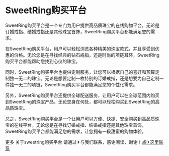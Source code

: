 # SweetRing购买平台

SweetRing购买平台是一个专门为用户提供高品质珠宝的在线购物平台。无论是订婚戒指、结婚戒指还是其他珠宝首饰，SweetRing购买平台都能满足您的需求。

在SweetRing购买平台，用户可以轻松浏览各种精美的珠宝款式，并且享受到优惠的价格。无论您是在寻找经典的钻石戒指，还是时尚的项链耳环，SweetRing购买平台都能帮助您找到心仪的珠宝。

同时，SweetRing购买平台也提供定制服务，让您可以根据自己的喜好和预算定制独一无二的珠宝。无论是想要定制一枚特别的订婚戒指，还是想要为自己定制一件独一无二的项链，SweetRing购买平台都能满足您的个性化需求。

另外，SweetRing购买平台还提供全球配送服务，让用户可以在全球范围内购买到SweetRing的珠宝产品。无论您身在何处，都可以轻松购买到SweetRing的高品质珠宝。

总之，SweetRing购买平台是一个让用户可以方便、快捷、安全购买到高品质珠宝的在线平台。无论您是在寻找订婚戒指、结婚戒指还是其他珠宝首饰，SweetRing购买平台都能满足您的需求，让您拥有一段甜蜜的购物体验。

更多 关于sweetring购买平台 请通过✈与我们联系，感谢阅读，谢谢！[点✈这里联系](https://b.k02.cc)
